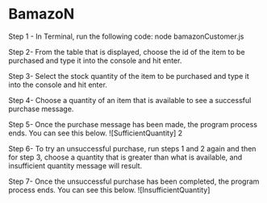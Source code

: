 # BamazoN

Step 1 - In Terminal, run the following code:
node bamazonCustomer.js

Step 2- From the table that is displayed, choose the id of the item to be purchased and type it into the console and hit enter.

Step 3- Select the stock quantity of the item to be purchased and type it into the console and hit enter.

Step 4- Choose a quantity of an item that is available to see a successful purchase message. 

Step 5- Once the purchase message has been made, the program process ends. You can see this below.
![SufficientQuantity]  2

Step 6- To try an unsuccessful purchase, run steps 1 and 2 again and then for step 3, choose a quantity that is greater than what is available, and insufficient quantity message will result.  

Step 7- Once the unsuccessful purchase has been completed, the program process ends. You can see this below.
![InsufficientQuantity]





